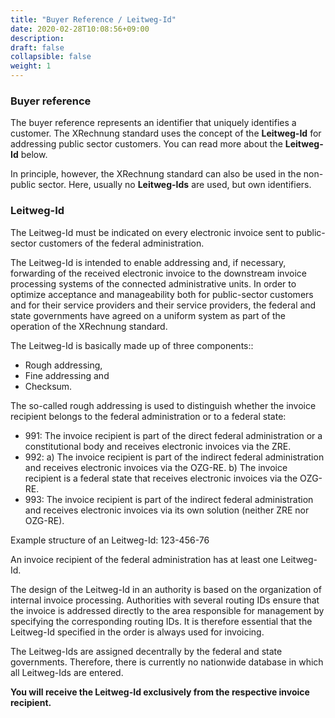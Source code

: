 ```yaml
---
title: "Buyer Reference / Leitweg-Id"
date: 2020-02-28T10:08:56+09:00
description: 
draft: false
collapsible: false
weight: 1
---
```

### Buyer reference

The buyer reference represents an identifier that uniquely identifies a customer.
The XRechnung standard uses the concept of the **Leitweg-Id** for addressing public sector customers.
You can read more about the **Leitweg-Id** below.

In principle, however, the XRechnung standard can also be used in the non-public sector.
Here, usually no **Leitweg-Ids** are used, but own identifiers.

### Leitweg-Id

The Leitweg-Id must be indicated on every electronic invoice sent to public-sector customers of the federal administration.

The Leitweg-Id is intended to enable addressing and, if necessary, forwarding of the received electronic invoice to the downstream invoice processing systems of the connected administrative units. In order to optimize acceptance and manageability both for public-sector customers and for their service providers and their service providers, the federal and state governments have agreed on a uniform system as part of the operation of the XRechnung standard.

The Leitweg-Id is basically made up of three components::

- Rough addressing,
- Fine addressing and
- Checksum.

The so-called rough addressing is used to distinguish whether the invoice recipient belongs to the federal administration or to a federal state:

- 991: The invoice recipient is part of the direct federal administration or a constitutional body and receives electronic invoices via the ZRE.
- 992:
  a) The invoice recipient is part of the indirect federal administration and receives electronic invoices via the OZG-RE.
  b) The invoice recipient is a federal state that receives electronic invoices via the OZG-RE.
- 993: The invoice recipient is part of the indirect federal administration and receives electronic invoices via its own solution (neither ZRE nor OZG-RE).

Example structure of an Leitweg-Id: 123-456-76

An invoice recipient of the federal administration has at least one Leitweg-Id.

The design of the Leitweg-Id in an authority is based on the organization of internal invoice processing. Authorities with several routing IDs ensure that the invoice is addressed directly to the area responsible for management by specifying the corresponding routing IDs. It is therefore essential that the Leitweg-Id specified in the order is always used for invoicing.

The Leitweg-Ids are assigned decentrally by the federal and state governments. Therefore, there is currently no nationwide database in which all Leitweg-Ids are entered.

**You will receive the Leitweg-Id exclusively from the respective invoice recipient.**